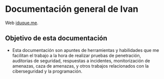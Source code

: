 # Documentación general de Ivan

Web [iduque.me](https://iduque.me).

## Objetivo de esta documentación

* Esta documentación son apuntes de herramientas y habilidades que me facilitan el trabajo a la hora de realizar pruebas de penetración, auditorias de seguridad, respuestas a incidentes, monitorización de amenazas, caza de amenazas, y otros trabajos relacionados con la ciberseguridad y la programación.

